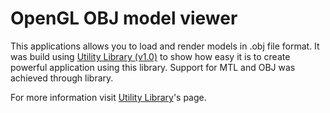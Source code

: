 # OpenGL OBJ model viewer

This applications allows you to load and render models in .obj file format. 
It was build using [Utility Library (v1.0)](https://github.com/RippeR37/Utility-Library) to show 
how easy it is to create powerful application using this library. 
Support for MTL and OBJ was achieved through library.

For more information visit [Utility Library](https://github.com/RippeR37/Utility-Library)'s page.
